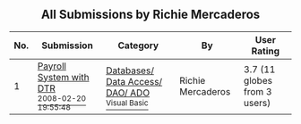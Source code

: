 ﻿<div align="center">

## All Submissions by Richie Mercaderos

</div>

No.  | Submission | Category | By   | User Rating
---- | ---------- | -------- | ---- | -----------
1 | [Payroll System with DTR<br /><sup>2008-02-20 19:55:48</sup>](https://github.com/Planet-Source-Code/richie-mercaderos-payroll-system-with-dtr__1-70131) | [Databases/ Data Access/ DAO/ ADO<br /><sup>Visual Basic</sup>](../ByCategory/databases-data-access-dao-ado__1-6.md) | Richie Mercaderos | 3.7 (11 globes from 3 users)
